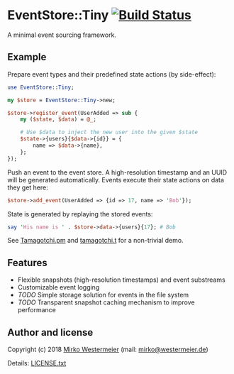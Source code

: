 # EventStore::Tiny [![Build Status](https://travis-ci.org/memowe/EventStore-Tiny.svg?branch=master)](https://travis-ci.org/memowe/EventStore-Tiny)

A minimal event sourcing framework.

## Example

Prepare event types and their predefined state actions (by side-effect):

```perl
use EventStore::Tiny;

my $store = EventStore::Tiny->new;

$store->register_event(UserAdded => sub {
    my ($state, $data) = @_;

    # Use $data to inject the new user into the given $state
    $state->{users}{$data->{id}} = {
        name => $data->{name},
    };
});
```

Push an event to the event store. A high-resolution timestamp and an UUID will be generated automatically. Events execute their state actions on data they get here:

```perl
$store->add_event(UserAdded => {id => 17, name => 'Bob'});
```

State is generated by replaying the stored events:

```perl
say 'His name is ' . $store->data->{users}{17}; # Bob
```

See [Tamagotchi.pm][tpm] and [tamagotchi.t][tt] for a non-trivial demo.

[tpm]: t/9_demo/lib/Tamagotchi.pm
[tt]: t/9_demo/tamagotchi.t

## Features

- Flexible snapshots (high-resolution timestamps) and event substreams
- Customizable event logging
- *TODO* Simple storage solution for events in the file system
- *TODO* Transparent snapshot caching mechanism to improve performance

## Author and license

Copyright (c) 2018 [Mirko Westermeier][mw] (mail: [mirko@westermeier.de][mail])

Details: [LICENSE.txt][license]

[mw]: http://mirko.westermeier.de
[mail]: mailto:mirko@westermeier.de
[license]: LICENSE.txt

